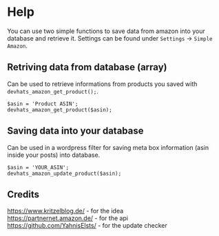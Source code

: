 # Help

You can use two simple functions to save data from amazon into your database and retrieve it. Settings can be found under `Settings` -> `Simple Amazon`.

## Retriving data from database (array)
Can be used to retrieve informations from products you saved with `devhats_amazon_get_product();`.

```
$asin = 'Product ASIN';
devhats_amazon_get_product($asin);
```

## Saving data into your database
Can be used in a wordpress filter for saving meta box information (asin inside your posts) into database.

```
$asin = 'YOUR_ASIN';
devhats_amazon_update_product($asin);
```

## Credits

https://www.kritzelblog.de/ - for the idea  
https://partnernet.amazon.de/ - for the api  
https://github.com/YahnisElsts/ - for the update checker
